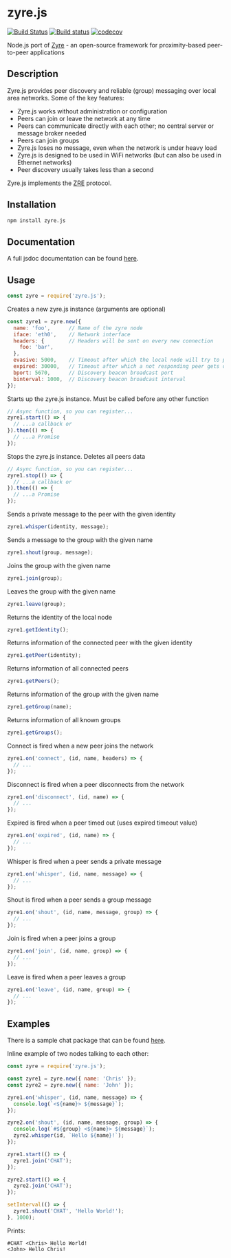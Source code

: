 # zyre.js

[![Build Status](https://travis-ci.org/interpretor/zyre.js.svg?branch=master)](https://travis-ci.org/interpretor/zyre.js)
[![Build status](https://ci.appveyor.com/api/projects/status/plddo0jv41aa04j6?svg=true)](https://ci.appveyor.com/project/interpretor/zyre-js)
[![codecov](https://codecov.io/gh/interpretor/zyre.js/branch/master/graph/badge.svg)](https://codecov.io/gh/interpretor/zyre.js)

Node.js port of [Zyre](https://github.com/zeromq/zyre) - an open-source framework for proximity-based peer-to-peer applications

## Description

Zyre.js provides peer discovery and reliable (group) messaging over local area networks. Some of the key features:

- Zyre.js works without administration or configuration
- Peers can join or leave the network at any time
- Peers can communicate directly with each other; no central server or message broker needed
- Peers can join groups
- Zyre.js loses no message, even when the network is under heavy load
- Zyre.js is designed to be used in WiFi networks (but can also be used in Ethernet networks)
- Peer discovery usually takes less than a second

Zyre.js implements the [ZRE](https://rfc.zeromq.org/spec:36/ZRE/) protocol.

## Installation

```bash
npm install zyre.js
```

## Documentation

A full jsdoc documentation can be found [here](https://interpretor.github.io/zyre.js/).

## Usage

```js
const zyre = require('zyre.js');
```

Creates a new zyre.js instance (arguments are optional)

```js
const zyre1 = zyre.new({
  name: 'foo',      // Name of the zyre node
  iface: 'eth0',    // Network interface
  headers: {        // Headers will be sent on every new connection
    foo: 'bar',
  },
  evasive: 5000,    // Timeout after which the local node will try to ping a not responding peer
  expired: 30000,   // Timeout after which a not responding peer gets disconnected
  bport: 5670,      // Discovery beacon broadcast port
  binterval: 1000,  // Discovery beacon broadcast interval
});
```

Starts up the zyre.js instance. Must be called before any other function

```js
// Async function, so you can register...
zyre1.start(() => {
  // ...a callback or
}).then(() => {
  // ...a Promise
});
```

Stops the zyre.js instance. Deletes all peers data

```js
// Async function, so you can register...
zyre1.stop(() => {
  // ...a callback or
}).then(() => {
  // ...a Promise
});
```

Sends a private message to the peer with the given identity

```js
zyre1.whisper(identity, message);
```

Sends a message to the group with the given name

```js
zyre1.shout(group, message);
```

Joins the group with the given name

```js
zyre1.join(group);
```

Leaves the group with the given name

```js
zyre1.leave(group);
```

Returns the identity of the local node

```js
zyre1.getIdentity();
```

Returns information of the connected peer with the given identity

```js
zyre1.getPeer(identity);
```

Returns information of all connected peers

```js
zyre1.getPeers();
```

Returns information of the group with the given name

```js
zyre1.getGroup(name);
```

Returns information of all known groups

```js
zyre1.getGroups();
```

Connect is fired when a new peer joins the network

```js
zyre1.on('connect', (id, name, headers) => {
  // ...
});
```

Disconnect is fired when a peer disconnects from the network

```js
zyre1.on('disconnect', (id, name) => {
  // ...
});
```

Expired is fired when a peer timed out (uses expired timeout value)

```js
zyre1.on('expired', (id, name) => {
  // ...
});
```

Whisper is fired when a peer sends a private message

```js
zyre1.on('whisper', (id, name, message) => {
  // ...
});
```

Shout is fired when a peer sends a group message

```js
zyre1.on('shout', (id, name, message, group) => {
  // ...
});
```

Join is fired when a peer joins a group

```js
zyre1.on('join', (id, name, group) => {
  // ...
});
```

Leave is fired when a peer leaves a group

```js
zyre1.on('leave', (id, name, group) => {
  // ...
});
```

## Examples

There is a sample chat package that can be found [here](https://github.com/interpretor/zyre-chat).

Inline example of two nodes talking to each other:

```js
const zyre = require('zyre.js');

const zyre1 = zyre.new({ name: 'Chris' });
const zyre2 = zyre.new({ name: 'John' });

zyre1.on('whisper', (id, name, message) => {
  console.log(`<${name}> ${message}`);
});

zyre2.on('shout', (id, name, message, group) => {
  console.log(`#${group} <${name}> ${message}`);
  zyre2.whisper(id, `Hello ${name}!`);
});

zyre1.start(() => {
  zyre1.join('CHAT');
});

zyre2.start(() => {
  zyre2.join('CHAT');
});

setInterval(() => {
  zyre1.shout('CHAT', 'Hello World!');
}, 1000);
```

Prints:

```
#CHAT <Chris> Hello World!
<John> Hello Chris!
```
